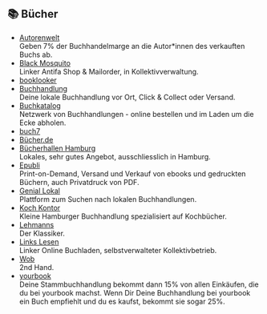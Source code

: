 ## 📚 Bücher
* [Autorenwelt](https://shop.autorenwelt.de)\
Geben 7% der Buchhandelmarge an die Autor*innen des verkauften Buchs ab.
* [Black Mosquito](https://black-mosquito.org)\
Linker Antifa Shop & Mailorder, in Kollektivverwaltung.
* [booklooker](https://www.booklooker.de)
* [Buchhandlung](https://www.buchhandlung.de/)\
Deine lokale Buchhandlung vor Ort, Click & Collect oder Versand.
* [Buchkatalog](https://www.buchkatalog.de)\
Netzwerk von Buchhandlungen - online bestellen und im Laden um die Ecke abholen.
* [buch7](https://www.buch7.de)
* [Bücher.de](https://buecher.de)
* [Bücherhallen Hamburg](https://www.buecherhallen.de)\
Lokales, sehr gutes Angebot, ausschliesslich in Hamburg.
* [Epubli](https://www.epubli.com/)\
Print-on-Demand, Versand und Verkauf von ebooks und gedruckten Büchern, auch Privatdruck von PDF.
* [Genial Lokal](https://www.genialokal.de)\
Plattform zum Suchen nach lokalen Buchhandlungen.
* [Koch Kontor](https://koch-kontor.de/)\
Kleine Hamburger Buchhandlung spezialisiert auf Kochbücher.
* [Lehmanns](https://www.lehmanns.de)\
Der Klassiker.
* [Links Lesen](https://links-lesen.de)\
Linker Online Buchladen, selbstverwalteter Kollektivbetrieb.
* [Wob](https://www.wob.com/de-de)\
2nd Hand.
* [yourbook](https://yourbook.shop)\
Deine Stammbuchhandlung bekommt dann 15% von allen Einkäufen, die du bei yourbook machst. Wenn Dir Deine Buchhandlung bei yourbook ein Buch empfiehlt und du es kaufst, bekommt sie sogar 25%.